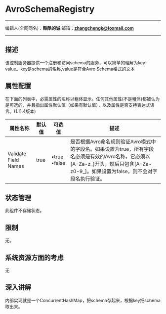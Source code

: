 # AvroSchemaRegistry
***
编辑人(全网同名)：__**酷酷的诚**__  邮箱：**zhangchengk@foxmail.com** 
***

## 描述

 该控制服务器提供一个注册和访问schema的服务，可以简单的理解为key-value。key是schema的名称,value是符合Avro Schema格式的文本

## 属性配置
在下面的列表中，必需属性的名称以粗体显示。任何其他属性(不是粗体)都被认为是可选的，并且指出属性默认值（如果有默认值），以及属性是否支持表达式语言。(1.11.4版本)

|属性名称|默认值|可选值|描述|
|----|----|----|----|
|Validate Field Names|true|▪true<br/>▪false<br/>|是否根据Avro命名规则验证Avro模式中的字段名。如果设置为true，所有字段名必须是有效的Avro名称，它必须以[A-Za-z_]开头，然后只包含[A-Za-z0-9_]。如果设置为false，则不会对字段名执行验证。|

## 状态管理

此组件不存储状态。

## 限制

无。

## 系统资源方面的考虑

无

## 深入讲解

内部实现就是一个ConcurrentHashMap，把schema存起来，根据key把schema取出来。


